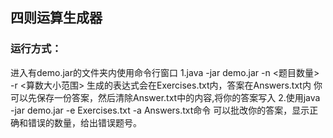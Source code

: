 ## 四则运算生成器
### 运行方式：
进入有demo.jar的文件夹内使用命令行窗口
1.java -jar demo.jar -n <题目数量> -r <算数大小范围>
生成的表达式会在Exercises.txt内，答案在Answers.txt内
你可以先保存一份答案，然后清除Answer.txt中的内容,将你的答案写入
2.使用java -jar demo.jar -e Exercises.txt -a Answers.txt命令
可以批改你的答案，显示正确和错误的数量，给出错误题号。
